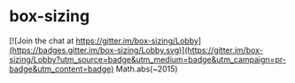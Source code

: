 # box-sizing

[![Join the chat at https://gitter.im/box-sizing/Lobby](https://badges.gitter.im/box-sizing/Lobby.svg)](https://gitter.im/box-sizing/Lobby?utm_source=badge&utm_medium=badge&utm_campaign=pr-badge&utm_content=badge)
Math.abs(~2015)
